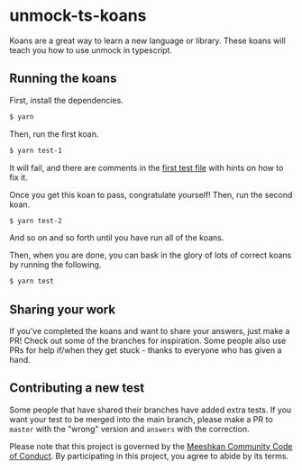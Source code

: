 # unmock-ts-koans

Koans are a great way to learn a new language or library. These koans will teach you how to use unmock in typescript.

## Running the koans

First, install the dependencies.

```bash
$ yarn
```

Then, run the first koan.

```bash
$ yarn test-1
```

It will fail, and there are comments in the [first test file](test/1-hello-unmock/1-a-simple-test.test.ts) with hints on how to fix it.

Once you get this koan to pass, congratulate yourself! Then, run the second koan.

```bash
$ yarn test-2
```

And so on and so forth until you have run all of the koans.

Then, when you are done, you can bask in the glory of lots of correct koans by running the following.

```bash
$ yarn test
```

## Sharing your work

If you've completed the koans and want to share your answers, just make a PR! Check out some of the branches for inspiration. Some people also use PRs for help if/when they get stuck - thanks to everyone who has given a hand.

## Contributing a new test

Some people that have shared their branches have added extra tests. If you want your test to be merged into the main branch, please make a PR to `master` with the "wrong" version and `answers` with the correction.

Please note that this project is governed by the [Meeshkan Community Code of Conduct](https://github.com/meeshkan/code-of-conduct). By participating in this project, you agree to abide by its terms.
